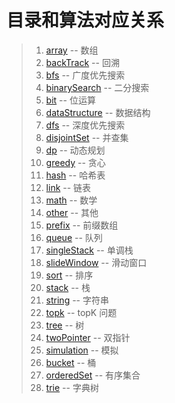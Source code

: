 
# 目录和算法对应关系

> 1. [array](src/array) -- 数组
> 2. [backTrack](src/backTrack) -- 回溯
> 3. [bfs](src/bfs) -- 广度优先搜索
> 4. [binarySearch](src/binarySearch) -- 二分搜索
> 5. [bit](src/bit) -- 位运算
> 6. [dataStructure](src/dataStructure) -- 数据结构
> 7. [dfs](src/dfs) -- 深度优先搜索
> 8. [disjointSet](src/disjointSet) -- 并查集
> 9. [dp](src/dp) -- 动态规划
> 10. [greedy](src/greedy) -- 贪心
> 11. [hash](src/hash) -- 哈希表
> 12. [link](src/link) -- 链表
> 13. [math](src/math) -- 数学
> 14. [other](src/other) -- 其他
> 15. [prefix](src/prefix) -- 前缀数组
> 16. [queue](src/queue) -- 队列
> 17. [singleStack](src/singleStack) -- 单调栈
> 18. [slideWindow](src/slideWindow) -- 滑动窗口
> 19. [sort](src/sort) -- 排序
> 20. [stack](src/sort) -- 栈
> 21. [string](src/string) -- 字符串
> 22. [topk](src/topk) -- topK 问题
> 23. [tree](src/tree) -- 树
> 24. [twoPointer](src/twoPointer) -- 双指针
> 25. [simulation](src/simulation) -- 模拟
> 26. [bucket](src/bucket) -- 桶
> 27. [orderedSet](src/orderedSet) -- 有序集合
> 28. [trie](src/trie) -- 字典树